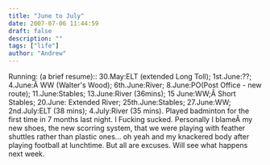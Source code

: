 ```yaml
---
title: "June to July"
date: 2007-07-06 11:44:59
draft: false
description: ""
tags: ["life"]
author: "Andrew"
---
```


Running: (a brief resume):: 30.May:ELT (extended Long Toll); 1st.June:??; 4.June:Â WW (Walter's Wood); 6th.June:River; 8.June:PO(Post Office - new route); 11.June:Stables; 13.June:River (36mins); 15 June:WW;Â Short Stables; 20.June: Extended River; 25th.June:Stables; 27.June:WW; 2nd.July:ELT (38 mins); 4.July:River (35 mins). Played badminton for the first time in 7 months last night. I Fucking sucked. Personally I blameÂ my new shoes, the new scorring system, that we were playing with feather shuttles rather than plastic ones... oh yeah and my knackered body after playing football at lunchtime. But all are excuses. Will see what happens next week.
